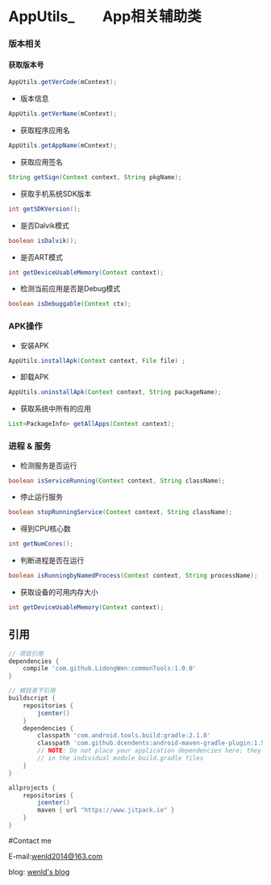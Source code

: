 # AppUtils_  &ensp;&ensp;&ensp;  App相关辅助类
### 版本相关
#### 获取版本号
```java
AppUtils.getVerCode(mContext);
```
- 版本信息
```java
AppUtils.getVerName(mContext);
```
- 获取程序应用名
```java
AppUtils.getAppName(mContext);
```
- 获取应用签名
```java
String getSign(Context context, String pkgName);
```
- 获取手机系统SDK版本
```java
int getSDKVersion();
```

- 是否Dalvik模式
```java
boolean isDalvik();
```
- 是否ART模式
```java
int getDeviceUsableMemory(Context context);
```
- 检测当前应用是否是Debug模式
```java
boolean isDebuggable(Context ctx);
```

### APK操作
- 安装APK
```java
AppUtils.installApk(Context context, File file) ;
```
- 卸载APK
```java
AppUtils.uninstallApk(Context context, String packageName);
```
- 获取系统中所有的应用
```java
List<PackageInfo> getAllApps(Context context);
```
### 进程 & 服务
- 检测服务是否运行
```java
boolean isServiceRunning(Context context, String className);
```
- 停止运行服务
```java
boolean stopRunningService(Context context, String className);
```
- 得到CPU核心数
```java
int getNumCores();
```
- 判断进程是否在运行
```java
boolean isRunningbyNamedProcess(Context context, String processName);
```

- 获取设备的可用内存大小
```java
int getDeviceUsableMemory(Context context);
```


## 引用
```groovy
// 项目引用
dependencies {
    compile 'com.github.LidongWen:commonTools:1.0.0'
}

// 根目录下引用
buildscript {
    repositories {
        jcenter()
    }
    dependencies {
        classpath 'com.android.tools.build:gradle:2.1.0'
        classpath 'com.github.dcendents:android-maven-gradle-plugin:1.5'
        // NOTE: Do not place your application dependencies here; they belong
        // in the individual module build.gradle files
    }
}

allprojects {
    repositories {
        jcenter()
        maven { url "https://www.jitpack.io" }
    }
}
```

#Contact me

E-mail:wenld2014@163.com

blog: [wenld's blog](http://blog.csdn.net/sinat_15877283)
